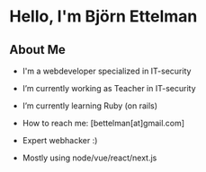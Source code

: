 # Hello, I'm Björn Ettelman

## About Me


-  I'm a webdeveloper specialized in IT-security 
-  I’m currently working as Teacher in IT-security
-  I’m currently learning Ruby (on rails)

-  How to reach me: [bettelman[at]gmail.com]
-  Expert webhacker :)
-  Mostly using node/vue/react/next.js

